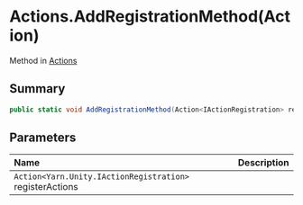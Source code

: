 # Actions.AddRegistrationMethod(Action<IActionRegistration>)

Method in [Actions](/docs/api/csharp/yarn.unity.actions.md)

## Summary



```csharp
public static void AddRegistrationMethod(Action<IActionRegistration> registerActions)
```

## Parameters

|Name|Description|
|:---|:---|
|`Action<Yarn.Unity.IActionRegistration>` registerActions||

